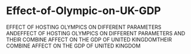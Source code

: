 # Effect-of-Olympic-on-UK-GDP
EFFECT OF HOSTING OLYMPICS ON DIFFERENT PARAMETERS ANDEFFECT OF HOSTING OLYMPICS ON DIFFERENT PARAMETERS AND THEIR COMBINE AFFECT ON THE GDP OF UNITED KINGDOMTHEIR COMBINE AFFECT ON THE GDP OF UNITED KINGDOM
